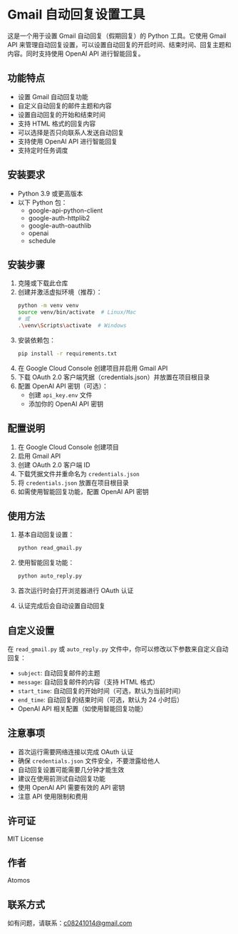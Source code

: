 # Gmail 自动回复设置工具

这是一个用于设置 Gmail 自动回复（假期回复）的 Python 工具。它使用 Gmail API 来管理自动回复设置，可以设置自动回复的开启时间、结束时间、回复主题和内容。同时支持使用 OpenAI API 进行智能回复。

## 功能特点

- 设置 Gmail 自动回复功能
- 自定义自动回复的邮件主题和内容
- 设置自动回复的开始和结束时间
- 支持 HTML 格式的回复内容
- 可以选择是否只向联系人发送自动回复
- 支持使用 OpenAI API 进行智能回复
- 支持定时任务调度

## 安装要求

- Python 3.9 或更高版本
- 以下 Python 包：
  - google-api-python-client
  - google-auth-httplib2
  - google-auth-oauthlib
  - openai
  - schedule

## 安装步骤

1. 克隆或下载此仓库
2. 创建并激活虚拟环境（推荐）：
   ```bash
   python -m venv venv
   source venv/bin/activate  # Linux/Mac
   # 或
   .\venv\Scripts\activate  # Windows
   ```
3. 安装依赖包：
   ```bash
   pip install -r requirements.txt
   ```
4. 在 Google Cloud Console 创建项目并启用 Gmail API
5. 下载 OAuth 2.0 客户端凭据（credentials.json）并放置在项目根目录
6. 配置 OpenAI API 密钥（可选）：
   - 创建 `api_key.env` 文件
   - 添加你的 OpenAI API 密钥

## 配置说明

1. 在 Google Cloud Console 创建项目
2. 启用 Gmail API
3. 创建 OAuth 2.0 客户端 ID
4. 下载凭据文件并重命名为 `credentials.json`
5. 将 `credentials.json` 放置在项目根目录
6. 如需使用智能回复功能，配置 OpenAI API 密钥

## 使用方法

1. 基本自动回复设置：
   ```bash
   python read_gmail.py
   ```

2. 使用智能回复功能：
   ```bash
   python auto_reply.py
   ```

3. 首次运行时会打开浏览器进行 OAuth 认证
4. 认证完成后会自动设置自动回复

## 自定义设置

在 `read_gmail.py` 或 `auto_reply.py` 文件中，你可以修改以下参数来自定义自动回复：

- `subject`: 自动回复邮件的主题
- `message`: 自动回复邮件的内容（支持 HTML 格式）
- `start_time`: 自动回复的开始时间（可选，默认为当前时间）
- `end_time`: 自动回复的结束时间（可选，默认为 24 小时后）
- OpenAI API 相关配置（如使用智能回复功能）

## 注意事项

- 首次运行需要网络连接以完成 OAuth 认证
- 确保 `credentials.json` 文件安全，不要泄露给他人
- 自动回复设置可能需要几分钟才能生效
- 建议在使用前测试自动回复功能
- 使用 OpenAI API 需要有效的 API 密钥
- 注意 API 使用限制和费用

## 许可证

MIT License

## 作者

Atomos

## 联系方式

如有问题，请联系：c08241014@gmail.com 